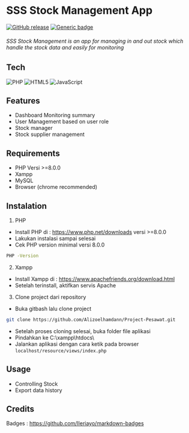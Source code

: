 # SSS Stock Management App

[![GitHub release](https://img.shields.io/github/release/Naereen/StrapDown.js.svg)](https://GitHub.com/Naereen/StrapDown.js/releases/) [![Generic badge](https://img.shields.io/badge/Build-Dev-<COLOR>.svg)](https://shields.io/)

###### SSS Stock Management is an app for managing in and out stock which handle the stock data and easily for monitoring

## Tech

![PHP](https://img.shields.io/badge/php-%23777BB4.svg?style=for-the-badge&logo=php&logoColor=white) ![HTML5](https://img.shields.io/badge/html5-%23E34F26.svg?style=for-the-badge&logo=html5&logoColor=white) ![JavaScript](https://img.shields.io/badge/javascript-%23323330.svg?style=for-the-badge&logo=javascript&logoColor=%23F7DF1E)

## Features

- Dashboard Monitoring summary
- User Management based on user role
- Stock manager
- Stock supplier management

## Requirements

- PHP Versi >=8.0.0
- Xampp
- MySQL
- Browser (chrome recommended)

## Instalation

1. PHP

- Install PHP di : https://www.php.net/downloads versi >=8.0.0
- Lakukan instalasi sampai selesai
- Cek PHP version minimal versi 8.0.0

```sh
PHP -Version
```

2. Xampp

- Install Xampp di : https://www.apachefriends.org/download.html
- Setelah terinstall, aktifkan servis Apache

3. Clone project dari repository

- Buka gitbash lalu clone project

```sh
git clone https://github.com/Alizoelhamdann/Project-Pesawat.git
```

- Setelah proses cloning selesai, buka folder file aplikasi
- Pindahkan ke C:\xampp\htdocs\
- Jalankan aplikasi dengan cara ketik pada browser `localhost/resource/views/index.php`

## Usage

- Controlling Stock
- Export data history

## Credits

Badges : https://github.com/Ileriayo/markdown-badges
